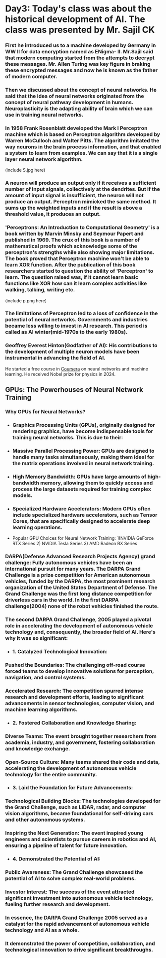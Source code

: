 # Day3: Today's class was about the historical development of AI. The class was presented by Mr. Sajil CK
### First he introduced us to a machine developed by Germany in WW II for data encryption named as ENigma- II. Mr.Sajil said that modern computing started from the attempts to decrypt these messages. Mr. Allen Turing was key figure in braking these encrypted messages and now he is known as the father of modern computer.

### Then we discussed about the concept of neural networks. He said that the idea of neural networks originated from the concept of neural pathway development in humans. Neuroplasticity is the adapting ability of brain which we can use in training neural networks.

### In 1958 Frank Rosenblatt developed the Mark I Perceptron machine  which is based on Perceptron algorithm developed by Warren McCulloch and Walter Pitts. The algorithm imitated the way neurons in the brain process information, and that enabled a system to learn from examples. We can say that it is a single layer neural network algorithm.
(include S.jpg here)

### A neuron will produce an output only if it receives a sufficient number of input signals, collectively at the dendrites. But if the amount of input signal is insufficient, the neuron will not produce an output. Perceptron mimicked the same method. It sums up the weighted inputs and if the result is above  a threshold value, it produces an output.


### 'Perceptrons: An Introduction to Computational Geometry' is a book written by Marvin Minsky and Seymour Papert and published in 1969. The crux of this book is a number of mathematical proofs which acknowledge some of the perceptron's strengths while also showing major limitations. The book proved that Perceptron machine won't be able to learn XOR function. After the publication of this book researchers started to question  the ability of 'Perceptron' to learn. The question raised was, if it cannot learn basic functions like XOR how can it learn complex activities like walking, talking, writing etc.

(include p.png here)

###  The limitations of Perceptron led to a loss of confidence in the potential of neural networks. Governments and industries became less willing to invest in AI research. This period is called as AI winter(mid-1970s to the early 1980s).

### Geoffrey Everest Hinton(Godfather of AI): His contributions to the development of multiple neuron models have been instrumental in advancing the field of AI.
He started a free course in [Coursera](https://www.youtube.com/playlist?list=PLoRl3Ht4JOcdU872GhiYWf6jwrk_SNhz9) on neural networks and machine learning. He received Nobel prize for physics in 2024.

## GPUs: The Powerhouses of Neural Network Training
### Why GPUs for Neural Networks?

- ### Graphics Processing Units (GPUs), originally designed for rendering graphics, have become indispensable tools for training neural networks. This is due to their:

- ### Massive Parallel Processing Power: GPUs are designed to handle many tasks simultaneously, making them ideal for the matrix operations involved in neural network training.
- ### High Memory Bandwidth: GPUs have large amounts of high-bandwidth memory, allowing them to quickly access and process the large datasets required for training complex models.
- ### Specialized Hardware Accelerators: Modern GPUs often include specialized hardware accelerators, such as Tensor Cores, that are specifically designed to accelerate deep learning operations.
- Popular GPU Choices for Neural Network Training: 1)NVIDIA GeForce RTX Series 2) NVIDIA Tesla Series 3) AMD Radeon RX Series

### DARPA(Defense Advanced Research Projects Agency) grand challenge: Fully autonomous vehicles have been an international pursuit for many years. The DARPA Grand Challenge is a prize competition for American autonomous vehicles, funded by the DARPA, the most prominent research organization of the United States Department of Defense. The Grand Challenge was the first long distance competition for driverless cars in the world. In the first DARPA challenge(2004) none of the robot vehicles finished the route. 

### The second DARPA Grand Challenge, 2005 played a pivotal role in accelerating the development of autonomous vehicle technology and, consequently, the broader field of AI. Here's why it was so significant:   

- ### 1. Catalyzed Technological Innovation:

### Pushed the Boundaries: The challenging off-road course forced teams to develop innovative solutions for perception, navigation, and control systems.   
### Accelerated Research: The competition spurred intense research and development efforts, leading to significant advancements in sensor technologies, computer vision, and machine learning algorithms.   

- ### 2. Fostered Collaboration and Knowledge Sharing:   

### Diverse Teams: The event brought together researchers from academia, industry, and government, fostering collaboration and knowledge exchange.   
### Open-Source Culture: Many teams shared their code and data, accelerating the development of autonomous vehicle technology for the entire community.

- ### 3. Laid the Foundation for Future Advancements:

### Technological Building Blocks: The technologies developed for the Grand Challenge, such as LiDAR, radar, and computer vision algorithms, became foundational for self-driving cars and other autonomous systems.   
### Inspiring the Next Generation: The event inspired young engineers and scientists to pursue careers in robotics and AI, ensuring a pipeline of talent for future innovation.

- ### 4. Demonstrated the Potential of AI:

### Public Awareness: The Grand Challenge showcased the potential of AI to solve complex real-world problems.   
### Investor Interest: The success of the event attracted significant investment into autonomous vehicle technology, fueling further research and development.   
### In essence, the DARPA Grand Challenge 2005 served as a catalyst for the rapid advancement of autonomous vehicle technology and AI as a whole.

### It demonstrated the power of competition, collaboration, and technological innovation to drive significant breakthroughs.








